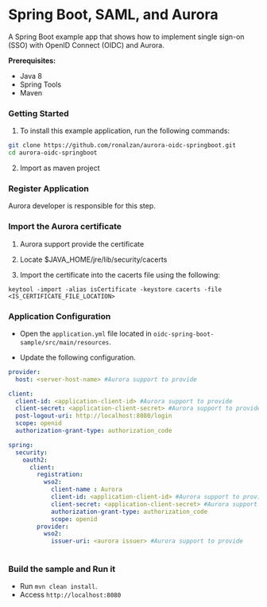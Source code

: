 # Spring Boot, SAML, and Aurora

A Spring Boot example app that shows how to implement single sign-on (SSO) with OpenID Connect (OIDC) and Aurora.

**Prerequisites:** 

- Java 8
- Spring Tools
- Maven

### Getting Started

1) To install this example application, run the following commands:

```bash
git clone https://github.com/ronalzan/aurora-oidc-springboot.git
cd aurora-oidc-springboot
```

2) Import as maven project

### Register Application

Aurora developer is responsible for this step.

### Import the Aurora certificate

1. Aurora support provide the certificate

2. Locate $JAVA_HOME/jre/lib/security/cacerts

3. Import the certificate into the cacerts file using the following:

```shell
keytool -import -alias isCertificate -keystore cacerts -file <IS_CERTIFICATE_FILE_LOCATION>
```
                        
### Application Configuration
  
- Open the `application.yml` file located in `oidc-spring-boot-sample/src/main/resources`.
  
- Update the following configuration. 
  
```yaml
provider:
  host: <server-host-name> #Aurora support to provide

client:
  client-id: <application-client-id> #Aurora support to provide
  client-secret: <application-client-secret> #Aurora support to provide
  post-logout-uri: http://localhost:8080/login
  scope: openid
  authorization-grant-type: authorization_code

spring:
  security:
    oauth2:
      client:
        registration:
          wso2:
            client-name : Aurora
            client-id: <application-client-id> #Aurora support to provide
            client-secret: <application-client-secret> #Aurora support to provide
            authorization-grant-type: authorization_code
            scope: openid
        provider:
          wso2:
            issuer-uri: <aurora issuer> #Aurora support to provide
 
```

### Build the sample and Run it
  
  - Run `mvn clean install`. 
  - Access `http://localhost:8080` 
